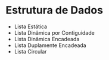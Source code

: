 # Estrutura de Dados

- Lista Estática
- Lista Dinâmica por Contiguidade
- Lista Dinâmica Encadeada
- Lista Duplamente Encadeada
- Lista Circular